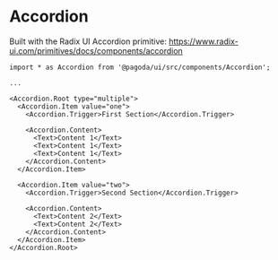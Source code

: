 # Accordion

Built with the Radix UI Accordion primitive: https://www.radix-ui.com/primitives/docs/components/accordion

```tsx
import * as Accordion from '@pagoda/ui/src/components/Accordion';

...

<Accordion.Root type="multiple">
  <Accordion.Item value="one">
    <Accordion.Trigger>First Section</Accordion.Trigger>

    <Accordion.Content>
      <Text>Content 1</Text>
      <Text>Content 1</Text>
      <Text>Content 1</Text>
    </Accordion.Content>
  </Accordion.Item>

  <Accordion.Item value="two">
    <Accordion.Trigger>Second Section</Accordion.Trigger>

    <Accordion.Content>
      <Text>Content 2</Text>
      <Text>Content 2</Text>
    </Accordion.Content>
  </Accordion.Item>
</Accordion.Root>
```
